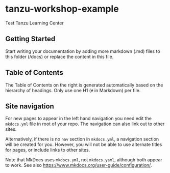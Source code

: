 # tanzu-workshop-example

Test Tanzu Learning Center

## Getting Started

Start writing your documentation by adding more markdown (.md) files to this folder (/docs) or replace the content in this file.

## Table of Contents

The Table of Contents on the right is generated automatically based on the hierarchy of headings. Only use one H1 (`#` in Markdown) per file.

## Site navigation

For new pages to appear in the left hand navigation you need edit the `mkdocs.yml` file in root of your repo. The navigation can also link out to other sites.

Alternatively, if there is no `nav` section in `mkdocs.yml`, a navigation section will be created for you. However, you will not be able to use alternate titles for pages, or include links to other sites.

Note that MkDocs uses `mkdocs.yml`, not `mkdocs.yaml`, although both appear to work. See also <https://www.mkdocs.org/user-guide/configuration/>.
